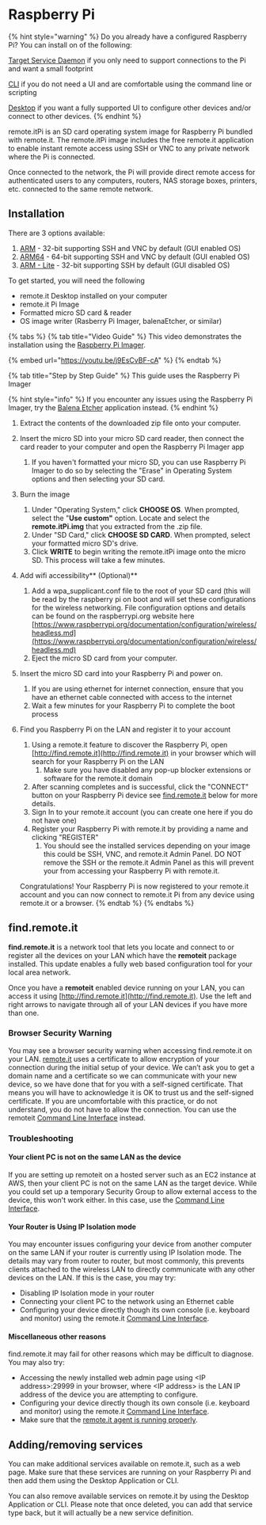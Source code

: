 # Raspberry Pi

{% hint style="warning" %}
Do you already have a configured Raspberry Pi? You can install on of the following:

[Target Service Daemon](../device-package/installation.md) if you only need to support connections to the Pi and want a small footprint

[CLI](../cli/overview.md) if you do not need a UI and are comfortable using the command line or scripting

[Desktop](../desktop/overview-and-installation.md) if you want a fully supported UI to configure other devices and/or connect to other devices.
{% endhint %}

remote.itPi is an SD card operating system image for Raspberry Pi bundled with remote.it. The remote.itPi image includes the free remote.it application to enable instant remote access using SSH or VNC to any private network where the Pi is connected.

Once connected to the network, the Pi will provide direct remote access for authenticated users to any computers, routers, NAS storage boxes, printers, etc. connected to the same remote network.

## Installation

There are 3 options available:

1. [ARM](https://downloads.remote.it/remote.itPi/latest/remote.itPi.img.zip) - 32-bit supporting SSH and VNC by default (GUI enabled OS)
2. [ARM64](https://downloads.remote.it/remote.itPi/latest/remote.itPi_arm64.img.zip) - 64-bit supporting SSH and VNC by default (GUI enabled OS)
3. [ARM - Lite](https://downloads.remote.it/remote.itPi/latest/remote.itPi_lite.img.zip) - 32-bit supporting SSH by default (GUI disabled OS)

To get started, you will need the following

* remote.it Desktop installed on your computer
* remote.it Pi Image
* Formatted micro SD card & reader
* OS image writer (Rasberry Pi Imager, balenaEtcher, or similar)

{% tabs %}
{% tab title="Video Guide" %}
This video demonstrates the installation using the [Raspberry Pi Imager](https://www.raspberrypi.org/software/). 

{% embed url="https://youtu.be/j9EsCvBF-cA" %}
{% endtab %}

{% tab title="Step by Step Guide" %}
This guide uses the Raspberry Pi Imager

{% hint style="info" %}
If you encounter any issues using the Raspberry Pi Imager, try the [Balena Etcher](https://www.balena.io/etcher/) application instead.
{% endhint %}

1. Extract the contents of the downloaded zip file onto your computer.
2. Insert the micro SD into your micro SD card reader, then connect the card reader to your computer and open the Raspberry Pi Imager app
   1. If you haven't formatted your micro SD, you can use Raspberry Pi Imager to do so by selecting the "Erase" in Operating System options and then selecting your SD card.
3. Burn the image
   1. Under "Operating System," click **CHOOSE OS**. When prompted, select the "**Use custom"** option. Locate and select the **remote.itPi.img** that you extracted from the .zip file.
   2. Under "SD Card," click **CHOOSE SD CARD**. When prompted, select your formatted micro SD's drive.
   3. Click **WRITE** to begin writing the remote.itPi image onto the micro SD. This process will take a few minutes.
4. Add wifi accessibility** (Optional)**
   1. Add a wpa_supplicant.conf file to the root of your SD card (this will be read by the raspberry pi on boot and will set these configurations for the wireless networking. File configuration options and details can be found on the raspberrypi.org website here [https://www.raspberrypi.org/documentation/configuration/wireless/headless.md](https://www.raspberrypi.org/documentation/configuration/wireless/headless.md)
   2. Eject the micro SD card from your computer.
5. Insert the micro SD card into your Raspberry Pi and power on.
   1. If you are using ethernet for internet connection, ensure that you have an ethernet cable connected with access to the internet
   2. Wait a few minutes for your Raspberry Pi to complete the boot process
6.  Find you Raspberry Pi on the LAN and register it to your account

    1. Using a remote.it feature to discover the Raspberry Pi, open [http://find.remote.it](http://find.remote.it) in your browser which will search for your Raspberry Pi on the LAN
       1. Make sure you have disabled any pop-up blocker extensions or software for the remote.it domain
    2. After scanning completes and is successful,  click the "CONNECT" button on your Raspberry Pi device see [find.remote.it](raspberry-pi.md#find-remote-it) below for more details.
    3. Sign In to your remote.it account (you can create one here if you do not have one)
    4. Register your Raspberry Pi with remote.it by providing a name and clicking "REGISTER"
       1. You should see the installed services depending on your image this could be SSH, VNC, and remote.it Admin Panel. DO NOT remove the SSH or the remote.it Admin Panel as this will prevent your from accessing your Raspberry Pi with remote.it.

    Congratulations! Your Raspberry Pi is now registered to your remote.it account and you can now connect to remote.it Pi from any device using remote.it or a browser.
{% endtab %}
{% endtabs %}

## find.remote.it

**find.remote.it** is a network tool that lets you locate and connect to or register all the devices on your LAN which have the **remoteit** package installed.  This update enables a fully web based configuration tool for your local area network.

Once you have a **remoteit** enabled device running on your LAN, you can access it using [http://find.remote.it](http://find.remote.it). Use the left and right arrows to navigate through all of your LAN devices if you have more than one.

### Browser Security Warning

You may see a browser security warning when accessing find.remote.it on your LAN. [remote.it](http://remote.it) uses a certificate to allow encryption of your connection during the initial setup of your device. We can’t ask you to get a domain name and a certificate so we can communicate with your new device, so we have done that for you with a self-signed certificate. That means you will have to acknowledge it is OK to trust us and the self-signed certificate. If you are uncomfortable with this practice, or do not understand, you do not have to allow the connection.  You can use the remoteit [Command Line Interface](https://support.remote.it/hc/en-us/articles/360050382811) instead.

### Troubleshooting

#### Your client PC is not on the same LAN as the device

If you are setting up remoteit on a hosted server such as an EC2 instance at AWS, then your client PC is not on the same LAN as the target device.  While you could set up a temporary Security Group to allow external access to the device, this won't work either.  In this case, use the [Command Line Interface](https://support.remote.it/hc/en-us/articles/360050382811).

#### Your Router is Using IP Isolation mode

You may encounter issues configuring your device from another computer on the same LAN if your router is currently using IP Isolation mode.  The details may vary from router to router, but most commonly, this prevents clients attached to the wireless LAN to directly communicate with any other devices on the LAN.  If this is the case, you may try:

* Disabling IP Isolation mode in your router
* Connecting your client PC to the network using an Ethernet cable
* Configuring your device directly though its own console (i.e. keyboard and monitor) using the remote.it [Command Line Interface](https://support.remote.it/hc/en-us/articles/360050382811).

#### Miscellaneous other reasons

find.remote.it may fail for other reasons which may be difficult to diagnose.  You may also try:

* Accessing the newly installed web admin page using \<IP address>:29999 in your browser, where \<IP address> is the LAN IP address of the device you are attempting to configure.
* Configuring your device directly though its own console (i.e. keyboard and monitor) using the remote.it [Command Line Interface](https://support.remote.it/hc/en-us/articles/360050382811).
* Make sure that the [remote.it agent is running properly](https://support.remote.it/hc/en-us/articles/360046373452).

## Adding/removing services

You can make additional services available on remote.it, such as a web page. Make sure that these services are running on your Raspberry Pi and then add them using the Desktop Application or CLI.

You can also remove available services on remote.it by using the Desktop Application or CLI. Please note that once deleted, you can add that service type back, but it will actually be a new service definition.
